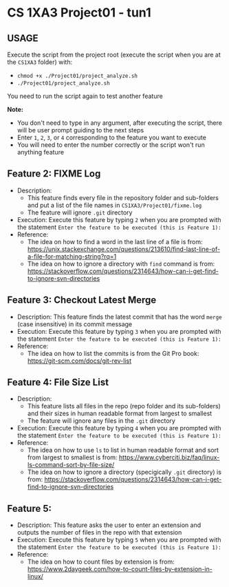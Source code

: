 # CS 1XA3 Project01 - tun1

## USAGE
<!--Access to the folder `/home/tun1/private/CS1XA3/Project01` using `cd` command-->

Execute the script from the project root (execute the script when you are at the `CS1XA3` folder) with:
* `chmod +x ./Project01/project_analyze.sh`
* `./Project01/project_analyze.sh`

You need to run the script again to test another feature
   
**Note:** 
* You don't need to type in any argument, after executing the script, there will be user prompt guiding to the next steps
* Enter `1`, `2`, `3`, or `4` corresponding to the feature you want to execute
* You will need to enter the number correctly or the script won't run anything feature

## Feature 2: FIXME Log
* Description: 
    * This feature finds every file in the repository folder and sub-folders and put a list of the file names in `CS1XA3/Project01/fixme.log`
    * The feature will ignore `.git` directory
* Execution: Execute this feature by typing `2` when you are prompted with the statement `Enter the feature to be executed (this is Feature 1): `
* Reference: 
    * The idea on how to find a word in the last line of a file is from: https://unix.stackexchange.com/questions/213610/find-last-line-of-a-file-for-matching-string?rq=1
    * The idea on how to ignore a directory with `find` command is from: https://stackoverflow.com/questions/2314643/how-can-i-get-find-to-ignore-svn-directories

## Feature 3: Checkout Latest Merge
* Description: This feature finds the latest commit that has the word `merge` (case insensitive) in its commit message
* Execution: Execute this feature by typing `3` when you are prompted with the statement `Enter the feature to be executed (this is Feature 1): `
* Reference: 
    * The idea on how to list the commits is from the Git Pro book: https://git-scm.com/docs/git-rev-list

## Feature 4: File Size List
* Description: 
    * This feature lists all files in the repo (repo folder and its sub-folders) and their sizes in human readable format from largest to smallest
    * The feature will ignore any files in the `.git` directory
* Execution: Execute this feature by typing `4` when you are prompted with the statement `Enter the feature to be executed (this is Feature 1): `
* Reference:
    * The idea on how to use `ls` to list in human readable format and sort from largest to smallest is from: https://www.cyberciti.biz/faq/linux-ls-command-sort-by-file-size/
    * The idea on how to ignore a directory (specigically `.git` directory) is from: https://stackoverflow.com/questions/2314643/how-can-i-get-find-to-ignore-svn-directories

## Feature 5:
* Description: This feature asks the user to enter an extension and outputs the number of files in the repo with that extension
* Execution: Execute this feature by typing `5` when you are prompted with the statement `Enter the feature to be executed (this is Feature 1): `
* Reference:
    * The idea on how to count files by extension is from: https://www.2daygeek.com/how-to-count-files-by-extension-in-linux/
